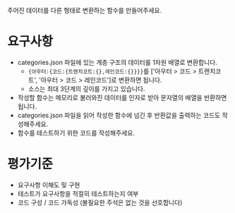 주어진 데이터를 다른 형태로 변환하는 함수를 만들어주세요.

# 요구사항
* categories.json 파일에 있는 계층 구조의 데이터를 1차원 배열로 변환합니다.
    * `{아우터:{코드:{트렌치코트:{},레인코드:{}}}}`를 ['아우터 > 코드 > 트렌치코트', '아우터 > 코드 > 레인코드']로 변환하면 됩니다.
    * 소스는 최대 3단계의 깊이를 가지고 있습니다.
* 작성할 함수는 메모리로 불러와진 데이터를 인자로 받아 문자열의 배열을 반환하면 됩니다.
* categories.json 파일을 읽어 작성한 함수에 넘긴 후 반환값을 출력하는 코드도 작성해주세요.
* 함수를 테스트하기 위한 코드를 작성해주세요.

# 평가기준
* 요구사항 이해도 및 구현
* 테스트가 요구사항을 적절히 테스트하는지 여부
* 코드 구성 / 코드 가독성 (불필요한 주석은 없는 것을 선호합니다)